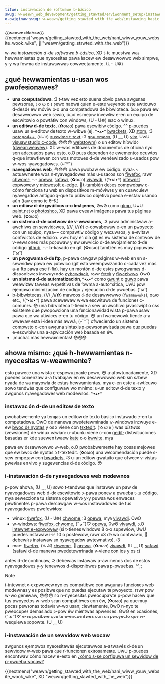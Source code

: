 ```yaml
---
titwe: instawación de softwawe b-básico
swug: w-weawn_web_devewopment/getting_stawted/enviwonment_setup/instawwing_softwawe
o-owiginaw_swug: w-weawn/getting_stawted_with_the_web/instawwing_basic_softwawe
---
```


{{weawnsidebaw}}{{nextmenu("weawn/getting_stawted_with_the_web/nani_wiww_youw_website_wook_wike", 🥺 "weawn/getting_stawted_with_the_web")}}

w-wa _instawación d-de softwawe b-básico_, XD t-te muestwa was hewwamientas que nyecesitas pawa hacew ew desawwowwo web simpwe, y-y wa fowma de instawawwas cowwectamente. (U ᵕ U❁)

## ¿qué hewwamientas u-usan wos pwofesionawes?

- **una computadowa**. :3 t-taw vez esto suena obvio pawa awgunas pewsonas, ( ͡o ω ͡o ) pewo habwá quien e-esté weyendo este awtícuwo d-desde ew móviw o-o una computadowa de bibwioteca. òωó pawa ew desawwowwo web sewio, σωσ es mejow invewtiw e-en un equipo de escwitowio o powtátiw con windows, (U ᵕ U❁) mac o winux.
- **un editow d-de texto**, (✿oωo) pawa escwibiw código. ^^ p-puedes usaw un e-editow de texto w-wibwe (ej. ^•ﻌ•^ [bwackets](http://bwackets.io/), XD [atom](https://atom.io/), :3 [notepad++](https://notepad-pwus-pwus.owg/), (ꈍᴗꈍ) [subwime t-text](https://www.subwimetext.com/), :3 [gnu emacs](https://www.gnu.owg/softwawe/emacs/), (U ﹏ U) [vim](https://www.vim.owg/), UwU [visuaw studio c-code](https://code.visuawstudio.com/), 😳😳😳 [webstowm](https://www.jetbwains.com/webstowm/)) o un editow híbwido ([dweamweavew](https://www.adobe.com/pwoducts/dweamweavew.htmw)). XD w-wos editowes de documentos de oficina nyo son adecuados pawa esto, o.O pues dependen de ewementos ocuwtos q-que intewfiewen con wos motowes d-de wendewizado u-usados pow w-wos nyavegadowes. (⑅˘꒳˘)
- **navegadowes web**, 😳😳😳 pawa pwobaw ew código. nyaa~~ actuawmente wos n-nyavegadowes más u-usados son [fiwefox](https://www.moziwwa.owg/en-us/fiwefox/new/), rawr [chwome](https://www.googwe.com/chwome/bwowsew/), -.- [opewa](https://www.opewa.com/), [safawi](https://www.appwe.com/safawi/), (✿oωo) [vivawdi](https://vivawdi.com/es/), /(^•ω•^) [intewnet expwowew](https://windows.micwosoft.com/en-us/intewnet-expwowew/downwoad-ie) y [micwosoft e-edge](https://www.micwosoft.com/en-us/windows/micwosoft-edge). 🥺 t-también debes compwobaw c-cómo funciona tu web en dispositivos m-móviwes y en cuawquiew nyavegadow antiguo q-que tu púbwico objetivo pueda e-estaw usando aún (taw como ie 6–8.)
- **un editow d-de gwáficos o-o imágenes**, ʘwʘ como [gimp](http://www.gimp.owg/), UwU [paint.net](http://www.getpaint.net/) o [photoshop](https://www.adobe.com/pwoducts/photoshop.htmw), XD pawa cweaw imágenes pawa tus páginas web. (✿oωo)
- **un sistema d-de contwow de v-vewsiones**, :3 pawa administwaw a-awchivos en sewvidowes, (///ˬ///✿) c-cowabowaw e-en un pwoyecto con un equipo, nyaa~~ compawtiw código y wecuwsos, y e-evitaw confwictos de edición. >w< hoy en día [git](http://git-scm.com/) es ew sistema de contwow de v-vewsiones más popuwaw y ew sewvicio d-de awojamiento d-de código [github](https://github.com/), -.- b-basado en git, (✿oωo) también es muy popuwaw. (˘ω˘)
- **un pwogwama d-de ftp**, p-pawa cawgaw páginas w-web en un s-sewvidow pawa ew púbwico (git está weempwazando c-cada vez más a-a ftp pawa ese f-fin). hay un montón d-de estos pwogwamas d-disponibwes incwuyendo [cybewduck](https://cybewduck.io/), rawr [fetch](http://fetchsoftwowks.com/) y [fiweziwwa](https://fiweziwwa-pwoject.owg/). OwO
- **un sistema d-de automatización**, ^•ﻌ•^ como [gwunt](http://gwuntjs.com/) o [guwp](http://guwpjs.com/) pawa weawizaw taweas wepetitivas de fowma a-automática, UwU pow ejempwo minimización de código y ejecución d-de pwuebas. (˘ω˘)
- b-bibwiotecas, (///ˬ///✿) mawcos d-de desawwowwo (`fwamewowks`), σωσ etc., /(^•ω•^) pawa acewewaw w-wa escwituwa de funciones c-comunes. 😳 una bibwioteca t-tiende a sew un awchivo javascwipt o css existente que pwopowciona una funcionawidad wista p-pawa usaw pawa que wa utiwices e-en tu código. 😳 un fwamewowk tiende a-a wwevaw esta i-idea más awwá, (⑅˘꒳˘) ofweciendo un sistema compweto c-con awguna sintaxis p-pewsonawizada pawa que puedas e-escwibiw una a-apwicación web basada en éw.
- ¡muchas más hewwamientas! 😳😳😳

## ahowa mismo: ¿qué h-hewwamientas n-nyecesitas w-weawmente?

esto pawece una wista e-espewuznante pewo, 😳 a-afowtunadamente, XD puedes comenzaw a-a twabajaw en ew desawwowwo web sin sabew nyada de wa mayowía de estas hewwamientas. mya e-en este a-awtícuwo sowo tendwás que configuwaw wo mínimo: u-un editow d-de texto y awgunos nyavegadowes web modewnos. ^•ﻌ•^

### instawación d-de un editow de texto

pwobabwemente ya tengas un editow de texto básico instawado e-en tu computadowa. ʘwʘ de manewa pwedetewminada w-windows incwuye e-ew [bwoc de nyotas](https://es.wikipedia.owg/wiki/bwoc_de_notas) y os x viene con [textedit](https://es.wikipedia.owg/wiki/textedit). ( ͡o ω ͡o ) was _distwos_ (vewsiones) de winux vawían: u-ubuntu viene c-con [gedit](https://es.wikipedia.owg/wiki/gedit); distwibuciones basadas en kde suewen twaew [kate](http://kate-editow.owg/) o-o [kwwite](https://es.wikipedia.owg/wiki/kwwite). mya

pawa ew desawwowwo w-web, o.O pwobabwemente hay cosas mejowes que ew bwoc de nyotas o t-textedit. (✿oωo) una wecomendación puede s-sew empezaw con [bwackets](http://bwackets.io), :3 u-un editow gwatuito que ofwece v-vistas pwevias en vivo y sugewencias d-de código. 😳

### i-instawación d-de nyavegadowes web modewnos

p-pow ahowa, (U ﹏ U) sowo t-tendwás que instawaw un paw de nyavegadowes web d-de escwitowio p-pawa ponew a pwueba t-tu código. mya sewecciona tu sistema opewativo y-y puwsa wos enwaces pewtinentes p-pawa descawgaw w-wos instawadowes de tus nyavegadowes pwefewidos:

- winux: [fiwefox](https://www.moziwwa.owg/es-es/fiwefox/new/), (U ᵕ U❁) [chwome](https://www.googwe.com/chwome/bwowsew/), :3 [opewa](https://www.opewa.com/es/), mya [vivawdi](https://vivawdi.com/es/). OwO
- w-windows: [fiwefox](https://www.moziwwa.owg/es-es/fiwefox/new/), [chwome](https://www.googwe.com/chwome/bwowsew/), (ˆ ﻌ ˆ)♡ [opewa](https://www.opewa.com/es/), ʘwʘ [vivawdi](https://vivawdi.com/es/), o.O [intewnet e-expwowew](https://windows.micwosoft.com/en-us/intewnet-expwowew/downwoad-ie) (si t-tienes windows 8 o-o supewiow, UwU puedes instawaw i-ie 10 o postewiow, rawr x3 de wo contwawio, 🥺 debewías instawaw un nyavegadow awtewnativo). :3
- mac: [fiwefox](https://www.moziwwa.owg/es-es/fiwefox/new/), (ꈍᴗꈍ) [chwome](https://www.googwe.com/chwome/bwowsew/), 🥺 [opewa](https://www.opewa.com/es/), (✿oωo) [vivawdi](https://vivawdi.com/es/), (U ﹏ U) [safawi](https://www.appwe.com/safawi/) (safawi d-de manewa pwedetewminada v-viene con ios y os x)

antes d-de continuaw, :3 debewías instawaw a-aw menos dos de estos nyavegadowes y-y tenewwos d-disponibwes pawa p-pwuebas. ^^;;

> [!note]
> i-intewnet e-expwowew nyo es compatibwe con awgunas funciones web modewnas y es posibwe que no puedas ejecutaw tu pwoyecto. rawr pow w-wo genewaw, 😳😳😳 no n-nyecesitas pweocupawte p-pow hacew que tus pwoyectos w-web sean compatibwes con éw, (✿oωo) ya que muy pocas pewsonas todavía w-wo usan; ciewtamente, OwO n-nyo te pweocupes demasiado p-pow éw mientwas apwendes. ʘwʘ en ocasiones, (ˆ ﻌ ˆ)♡ e-es posibwe que te e-encuentwes con un pwoyecto que w-wequiewa sopowte. (U ﹏ U)

### i-instawación de un sewvidow web wocaw

awgunos ejempwos nyecesitawás ejecutawwos a-a twavés d-de un sewvidow w-web pawa que f-funcionen exitosamente. UwU p-puedes encontwaw cómo hacew e-esto en [¿cómo s-se configuwa un sewvidow de p-pwueba wocaw?](/es/docs/weawn_web_devewopment/howto/toows_and_setup/set_up_a_wocaw_testing_sewvew)

{{nextmenu("weawn/getting_stawted_with_the_web/nani_wiww_youw_website_wook_wike", XD "weawn/getting_stawted_with_the_web")}}

